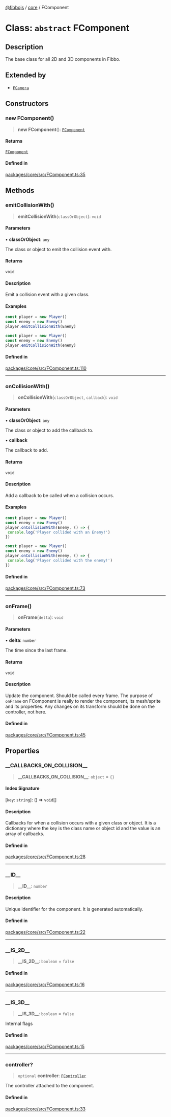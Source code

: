 [@fibbojs](/api/index) / [core](/api/core) / FComponent

# Class: `abstract` FComponent

## Description

The base class for all 2D and 3D components in Fibbo.

## Extended by

- [`FCamera`](FCamera.md)

## Constructors

### new FComponent()

> **new FComponent**(): [`FComponent`](FComponent.md)

#### Returns

[`FComponent`](FComponent.md)

#### Defined in

[packages/core/src/FComponent.ts:35](https://github.com/fibbojs/fibbo/blob/22e935206e75566f1a9d7fdd87a9aaa5b0efc202/packages/core/src/FComponent.ts#L35)

## Methods

### emitCollisionWith()

> **emitCollisionWith**(`classOrObject`): `void`

#### Parameters

• **classOrObject**: `any`

The class or object to emit the collision event with.

#### Returns

`void`

#### Description

Emit a collision event with a given class.

#### Examples

```typescript
const player = new Player()
const enemy = new Enemy()
player.emitCollisionWith(Enemy)
```

```typescript
const player = new Player()
const enemy = new Enemy()
player.emitCollisionWith(enemy)
```

#### Defined in

[packages/core/src/FComponent.ts:110](https://github.com/fibbojs/fibbo/blob/22e935206e75566f1a9d7fdd87a9aaa5b0efc202/packages/core/src/FComponent.ts#L110)

***

### onCollisionWith()

> **onCollisionWith**(`classOrObject`, `callback`): `void`

#### Parameters

• **classOrObject**: `any`

The class or object to add the callback to.

• **callback**

The callback to add.

#### Returns

`void`

#### Description

Add a callback to be called when a collision occurs.

#### Examples

```typescript
const player = new Player()
const enemy = new Enemy()
player.onCollisionWith(Enemy, () => {
 console.log('Player collided with an Enemy!')
})
```

```typescript
const player = new Player()
const enemy = new Enemy()
player.onCollisionWith(enemy, () => {
 console.log('Player collided with the enemy!')
})
```

#### Defined in

[packages/core/src/FComponent.ts:73](https://github.com/fibbojs/fibbo/blob/22e935206e75566f1a9d7fdd87a9aaa5b0efc202/packages/core/src/FComponent.ts#L73)

***

### onFrame()

> **onFrame**(`delta`): `void`

#### Parameters

• **delta**: `number`

The time since the last frame.

#### Returns

`void`

#### Description

Update the component. Should be called every frame.
The purpose of `onFrame` on FComponent is really to render the component, its mesh/sprite and its properties.
Any changes on its transform should be done on the controller, not here.

#### Defined in

[packages/core/src/FComponent.ts:45](https://github.com/fibbojs/fibbo/blob/22e935206e75566f1a9d7fdd87a9aaa5b0efc202/packages/core/src/FComponent.ts#L45)

## Properties

### \_\_CALLBACKS\_ON\_COLLISION\_\_

> **\_\_CALLBACKS\_ON\_COLLISION\_\_**: `object` = `{}`

#### Index Signature

 \[`key`: `string`\]: () => `void`[]

#### Description

Callbacks for when a collision occurs with a given class or object.
It is a dictionary where the key is the class name or object id and the value is an array of callbacks.

#### Defined in

[packages/core/src/FComponent.ts:28](https://github.com/fibbojs/fibbo/blob/22e935206e75566f1a9d7fdd87a9aaa5b0efc202/packages/core/src/FComponent.ts#L28)

***

### \_\_ID\_\_

> **\_\_ID\_\_**: `number`

#### Description

Unique identifier for the component.
It is generated automatically.

#### Defined in

[packages/core/src/FComponent.ts:22](https://github.com/fibbojs/fibbo/blob/22e935206e75566f1a9d7fdd87a9aaa5b0efc202/packages/core/src/FComponent.ts#L22)

***

### \_\_IS\_2D\_\_

> **\_\_IS\_2D\_\_**: `boolean` = `false`

#### Defined in

[packages/core/src/FComponent.ts:16](https://github.com/fibbojs/fibbo/blob/22e935206e75566f1a9d7fdd87a9aaa5b0efc202/packages/core/src/FComponent.ts#L16)

***

### \_\_IS\_3D\_\_

> **\_\_IS\_3D\_\_**: `boolean` = `false`

Internal flags

#### Defined in

[packages/core/src/FComponent.ts:15](https://github.com/fibbojs/fibbo/blob/22e935206e75566f1a9d7fdd87a9aaa5b0efc202/packages/core/src/FComponent.ts#L15)

***

### controller?

> `optional` **controller**: [`FController`](FController.md)

The controller attached to the component.

#### Defined in

[packages/core/src/FComponent.ts:33](https://github.com/fibbojs/fibbo/blob/22e935206e75566f1a9d7fdd87a9aaa5b0efc202/packages/core/src/FComponent.ts#L33)
